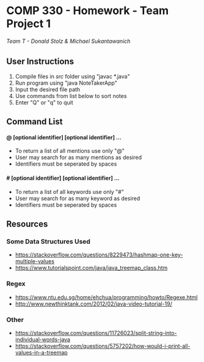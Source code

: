 # COMP 330 - Homework - Team Project 1
###### Team T - Donald Stolz & Michael Sukantawanich

## User Instructions
1. Compile files in *src* folder using "javac *.java"
2. Run program using "java NoteTakerApp"
3. Input the desired file path
4. Use commands from list below to sort notes
5. Enter "Q" or "q" to quit

## Command List
#### @ [optional identifier] [optional identifier] ...
  * To return a list of all mentions use only "@"
  * User may search for as many mentions as desired
  * Identifiers must be seperated by spaces

#### # [optional identifier] [optional identifier] ...
  * To return a list of all keywords use only "#"
  * User may search for as many keyword as desired
  * Identifiers must be seperated by spaces

## Resources
### Some Data Structures Used
  * https://stackoverflow.com/questions/8229473/hashmap-one-key-multiple-values
  * https://www.tutorialspoint.com/java/java_treemap_class.htm
### Regex
  * https://www.ntu.edu.sg/home/ehchua/programming/howto/Regexe.html
  * http://www.newthinktank.com/2012/02/java-video-tutorial-19/
### Other
  * https://stackoverflow.com/questions/11726023/split-string-into-individual-words-java
  * https://stackoverflow.com/questions/5757202/how-would-i-print-all-values-in-a-treemap
